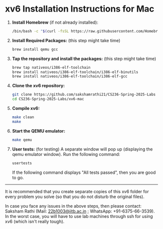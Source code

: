 # xv6 Installation Instructions for Mac

1. **Install Homebrew** (if not already installed):
   ```bash
   /bin/bash -c "$(curl -fsSL https://raw.githubusercontent.com/Homebrew/install/HEAD/install.sh)"
   ```

2. **Install Required Packages:** (this step might take time)
   ```bash
   brew install qemu gcc
   ```

3. **Tap the repository and install the packages:** (this step might take time)
   ```bash
   brew tap nativeos/i386-elf-toolchain
   brew install nativeos/i386-elf-toolchain/i386-elf-binutils
   brew install nativeos/i386-elf-toolchain/i386-elf-gcc
   ```

4. **Clone the xv6 repository:**
   ```bash
   git clone https://github.com/sakshamrathi21/CS236-Spring-2025-Labs
   cd CS236-Spring-2025-Labs/xv6-mac
   ```

5. **Compile xv6:**
   ```bash
   make clean
   make
   ```

6. **Start the QEMU emulator:**
   ```bash
   make qemu
   ```
7. **User tests:** (for testing)
   A separate window will pop up (displaying the qemu emulator window). Run the following command:
   ```bash
   usertests
   ```
   If the following command displays "All tests passed", then you are good to go.


---

It is recommended that you create separate copies of this xv6 folder for every problem you solve (so that you do not disturb the original files).


In case you face any issues in the above steps, then please contact: Saksham Rathi (Mail: 22b1003@iitb.ac.in ; WhatsApp: +91-6375-66-3539). In the worst case, you will have to use lab machines through ssh for using xv6 (which isn't really tough).
